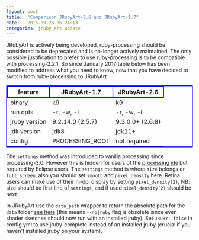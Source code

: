 ```yaml
---
layout: post
title:  "Comparison JRubyArt-2.6 and JRubyArt-1.7"
date:   2015-09-28 06:24:13
categories: jruby_art update
---
```


JRubyArt is actively being developed, ruby-processing should be considered to be deprecated and is no-longer actively maintained.  The only possible justification to prefer to use ruby-processing is to be compatible with processing-2.2.1. So since January 2017 table below has been modified to address what you need to know, now that you have decided to switch from ruby-processing to JRubyArt

<style>
table{
    border-collapse: collapse;
    border-spacing: 0;
    border:2px solid #0000FF;
}

th{
    border:2px solid #0000FF;
}
</style>

|feature       |  JRubyArt-1.7     |  JRubyArt-2.6           |
|----------    |---------------    |-----------              |
|binary        |k9                 |k9                       |
|run opts      |-r, -w, -l         |-r, -w, -l               |
|jruby version |9.2.14.0 (2.5.7)   |9.3.0.0+  (2.6.8)       |
|jdk version   |jdk8               |jdk11+                   |
|config        |PROCESSING_ROOT    |not required             |


The `settings` method was introduced to vanilla processing since processing-3.0. However this is hidden for users of the [processing ide][settings] but required by Eclipse users. The `settings` method is where `size` belongs or `full_screen`, also you should set `smooth` and `pixel_density` here. Retina users can make use of their hi-dpi display by setting `pixel_density(2)`, NB: size should be first line of `settings`, and if used `pixel_density(2)` should be next.

In JRubyArt use the `data_path` wrapper to return the absolute path for the `data` folder [see here][here] (this means `--nojruby` flag is obsolete since even shader sketches should now run with an installed jruby). Set `JRUBY: false` in config.yml to use jruby-complete instead of an installed jruby (crucial if you haven't installed jruby on your system).

[settings]:https://processing.org/reference/settings_.html
[here]:{{site.github.url}}/data_path/
